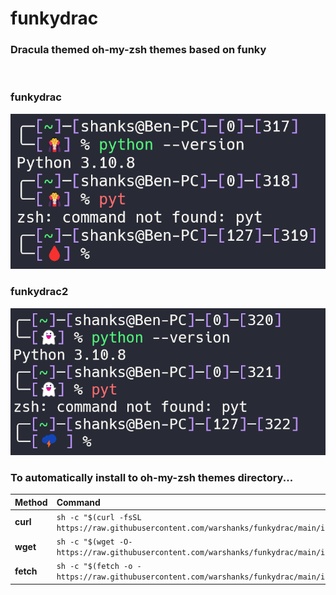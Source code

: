 # funkydrac
### Dracula themed oh-my-zsh themes based on funky
<br />

### funkydrac
![funkydrac](./samples/funkydrac.png)
### funkydrac2
![funkydrac2](./samples/funkydrac2.png)

### To automatically install to oh-my-zsh themes directory...
| Method    | Command                                                                                           |
| :-------- | :------------------------------------------------------------------------------------------------ |
| **curl**  | `sh -c "$(curl -fsSL https://raw.githubusercontent.com/warshanks/funkydrac/main/install.sh)"` |
| **wget**  | `sh -c "$(wget -O- https://raw.githubusercontent.com/warshanks/funkydrac/main/install.sh)"`   |
| **fetch** | `sh -c "$(fetch -o - https://raw.githubusercontent.com/warshanks/funkydrac/main/install.sh)"` |
